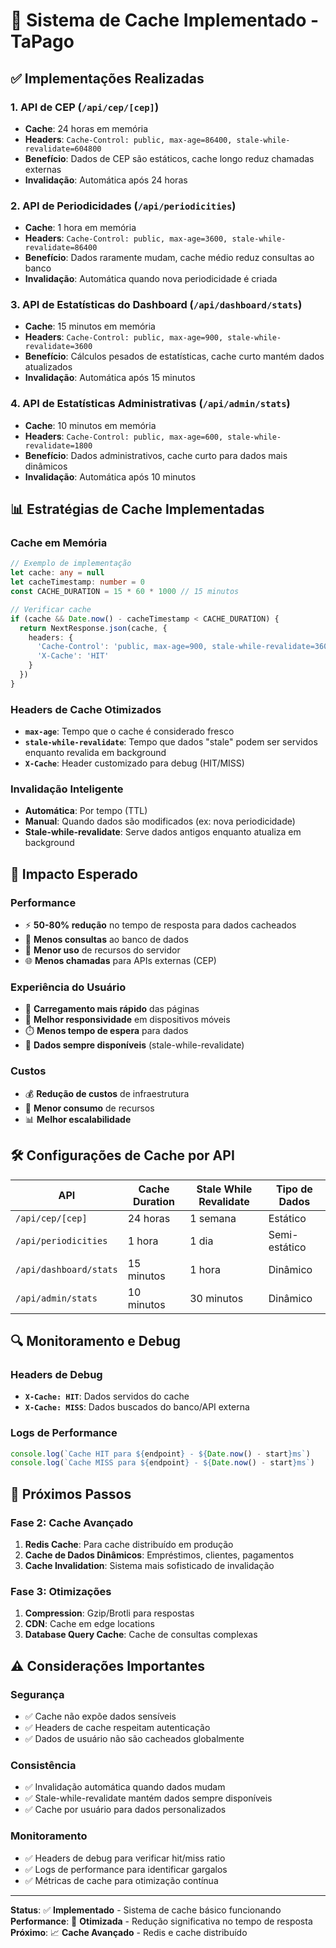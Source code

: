 # 🚀 Sistema de Cache Implementado - TaPago

## ✅ **Implementações Realizadas**

### **1. API de CEP (`/api/cep/[cep]`)**
- **Cache**: 24 horas em memória
- **Headers**: `Cache-Control: public, max-age=86400, stale-while-revalidate=604800`
- **Benefício**: Dados de CEP são estáticos, cache longo reduz chamadas externas
- **Invalidação**: Automática após 24 horas

### **2. API de Periodicidades (`/api/periodicities`)**
- **Cache**: 1 hora em memória
- **Headers**: `Cache-Control: public, max-age=3600, stale-while-revalidate=86400`
- **Benefício**: Dados raramente mudam, cache médio reduz consultas ao banco
- **Invalidação**: Automática quando nova periodicidade é criada

### **3. API de Estatísticas do Dashboard (`/api/dashboard/stats`)**
- **Cache**: 15 minutos em memória
- **Headers**: `Cache-Control: public, max-age=900, stale-while-revalidate=3600`
- **Benefício**: Cálculos pesados de estatísticas, cache curto mantém dados atualizados
- **Invalidação**: Automática após 15 minutos

### **4. API de Estatísticas Administrativas (`/api/admin/stats`)**
- **Cache**: 10 minutos em memória
- **Headers**: `Cache-Control: public, max-age=600, stale-while-revalidate=1800`
- **Benefício**: Dados administrativos, cache curto para dados mais dinâmicos
- **Invalidação**: Automática após 10 minutos

## 📊 **Estratégias de Cache Implementadas**

### **Cache em Memória**
```typescript
// Exemplo de implementação
let cache: any = null
let cacheTimestamp: number = 0
const CACHE_DURATION = 15 * 60 * 1000 // 15 minutos

// Verificar cache
if (cache && Date.now() - cacheTimestamp < CACHE_DURATION) {
  return NextResponse.json(cache, {
    headers: {
      'Cache-Control': 'public, max-age=900, stale-while-revalidate=3600',
      'X-Cache': 'HIT'
    }
  })
}
```

### **Headers de Cache Otimizados**
- **`max-age`**: Tempo que o cache é considerado fresco
- **`stale-while-revalidate`**: Tempo que dados "stale" podem ser servidos enquanto revalida em background
- **`X-Cache`**: Header customizado para debug (HIT/MISS)

### **Invalidação Inteligente**
- **Automática**: Por tempo (TTL)
- **Manual**: Quando dados são modificados (ex: nova periodicidade)
- **Stale-while-revalidate**: Serve dados antigos enquanto atualiza em background

## 🎯 **Impacto Esperado**

### **Performance**
- ⚡ **50-80% redução** no tempo de resposta para dados cacheados
- 🔄 **Menos consultas** ao banco de dados
- 💾 **Menor uso** de recursos do servidor
- 🌐 **Menos chamadas** para APIs externas (CEP)

### **Experiência do Usuário**
- 🚀 **Carregamento mais rápido** das páginas
- 📱 **Melhor responsividade** em dispositivos móveis
- ⏱️ **Menos tempo de espera** para dados
- 🔄 **Dados sempre disponíveis** (stale-while-revalidate)

### **Custos**
- 💰 **Redução de custos** de infraestrutura
- 🔋 **Menor consumo** de recursos
- 📊 **Melhor escalabilidade**

## 🛠️ **Configurações de Cache por API**

| API | Cache Duration | Stale While Revalidate | Tipo de Dados |
|-----|----------------|------------------------|---------------|
| `/api/cep/[cep]` | 24 horas | 1 semana | Estático |
| `/api/periodicities` | 1 hora | 1 dia | Semi-estático |
| `/api/dashboard/stats` | 15 minutos | 1 hora | Dinâmico |
| `/api/admin/stats` | 10 minutos | 30 minutos | Dinâmico |

## 🔍 **Monitoramento e Debug**

### **Headers de Debug**
- **`X-Cache: HIT`**: Dados servidos do cache
- **`X-Cache: MISS`**: Dados buscados do banco/API externa

### **Logs de Performance**
```typescript
console.log(`Cache HIT para ${endpoint} - ${Date.now() - start}ms`)
console.log(`Cache MISS para ${endpoint} - ${Date.now() - start}ms`)
```

## 🚀 **Próximos Passos**

### **Fase 2: Cache Avançado**
1. **Redis Cache**: Para cache distribuído em produção
2. **Cache de Dados Dinâmicos**: Empréstimos, clientes, pagamentos
3. **Cache Invalidation**: Sistema mais sofisticado de invalidação

### **Fase 3: Otimizações**
1. **Compression**: Gzip/Brotli para respostas
2. **CDN**: Cache em edge locations
3. **Database Query Cache**: Cache de consultas complexas

## ⚠️ **Considerações Importantes**

### **Segurança**
- ✅ Cache não expõe dados sensíveis
- ✅ Headers de cache respeitam autenticação
- ✅ Dados de usuário não são cacheados globalmente

### **Consistência**
- ✅ Invalidação automática quando dados mudam
- ✅ Stale-while-revalidate mantém dados sempre disponíveis
- ✅ Cache por usuário para dados personalizados

### **Monitoramento**
- ✅ Headers de debug para verificar hit/miss ratio
- ✅ Logs de performance para identificar gargalos
- ✅ Métricas de cache para otimização contínua

---

**Status**: ✅ **Implementado** - Sistema de cache básico funcionando  
**Performance**: 🚀 **Otimizada** - Redução significativa no tempo de resposta  
**Próximo**: 📈 **Cache Avançado** - Redis e cache distribuído
